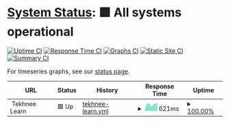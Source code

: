 # [System Status](https://status.tekhn.ee): <!--live status--> **🟩 All systems operational**

[![Uptime CI](https://github.com/koj-co/upptime/workflows/Uptime%20CI/badge.svg)](https://github.com/koj-co/upptime/actions?query=workflow%3A%22Uptime+CI%22)
[![Response Time CI](https://github.com/koj-co/upptime/workflows/Response%20Time%20CI/badge.svg)](https://github.com/koj-co/upptime/actions?query=workflow%3A%22Response+Time+CI%22)
[![Graphs CI](https://github.com/koj-co/upptime/workflows/Graphs%20CI/badge.svg)](https://github.com/koj-co/upptime/actions?query=workflow%3A%22Graphs+CI%22)
[![Static Site CI](https://github.com/koj-co/upptime/workflows/Static%20Site%20CI/badge.svg)](https://github.com/koj-co/upptime/actions?query=workflow%3A%22Static+Site+CI%22)
[![Summary CI](https://github.com/koj-co/upptime/workflows/Summary%20CI/badge.svg)](https://github.com/koj-co/upptime/actions?query=workflow%3A%22Summary+CI%22)

For timeseries graphs, see our [status page](https://status.tekhn.ee).

<!--start: status pages-->
<!-- This summary is generated by Upptime (https://github.com/upptime/upptime) -->
<!-- Do not edit this manually, your changes will be overwritten -->
<!-- prettier-ignore -->
| URL | Status | History | Response Time | Uptime |
| --- | ------ | ------- | ------------- | ------ |
| <img alt="" src="https://icons.duckduckgo.com/ip3/null.ico" height="13"> Tekhnee Learn | 🟩 Up | [tekhnee-learn.yml](https://github.com/tekhnee/status/commits/HEAD/history/tekhnee-learn.yml) | <details><summary><img alt="Response time graph" src="./graphs/tekhnee-learn/response-time-week.png" height="20"> 621ms</summary><br><a href="https://status.tekhn.ee/history/tekhnee-learn"><img alt="Response time 648" src="https://img.shields.io/endpoint?url=https%3A%2F%2Fraw.githubusercontent.com%2Ftekhnee%2Fstatus%2FHEAD%2Fapi%2Ftekhnee-learn%2Fresponse-time.json"></a><br><a href="https://status.tekhn.ee/history/tekhnee-learn"><img alt="24-hour response time 606" src="https://img.shields.io/endpoint?url=https%3A%2F%2Fraw.githubusercontent.com%2Ftekhnee%2Fstatus%2FHEAD%2Fapi%2Ftekhnee-learn%2Fresponse-time-day.json"></a><br><a href="https://status.tekhn.ee/history/tekhnee-learn"><img alt="7-day response time 621" src="https://img.shields.io/endpoint?url=https%3A%2F%2Fraw.githubusercontent.com%2Ftekhnee%2Fstatus%2FHEAD%2Fapi%2Ftekhnee-learn%2Fresponse-time-week.json"></a><br><a href="https://status.tekhn.ee/history/tekhnee-learn"><img alt="30-day response time 601" src="https://img.shields.io/endpoint?url=https%3A%2F%2Fraw.githubusercontent.com%2Ftekhnee%2Fstatus%2FHEAD%2Fapi%2Ftekhnee-learn%2Fresponse-time-month.json"></a><br><a href="https://status.tekhn.ee/history/tekhnee-learn"><img alt="1-year response time 642" src="https://img.shields.io/endpoint?url=https%3A%2F%2Fraw.githubusercontent.com%2Ftekhnee%2Fstatus%2FHEAD%2Fapi%2Ftekhnee-learn%2Fresponse-time-year.json"></a></details> | <details><summary><a href="https://status.tekhn.ee/history/tekhnee-learn">100.00%</a></summary><a href="https://status.tekhn.ee/history/tekhnee-learn"><img alt="All-time uptime 99.54%" src="https://img.shields.io/endpoint?url=https%3A%2F%2Fraw.githubusercontent.com%2Ftekhnee%2Fstatus%2FHEAD%2Fapi%2Ftekhnee-learn%2Fuptime.json"></a><br><a href="https://status.tekhn.ee/history/tekhnee-learn"><img alt="24-hour uptime 100.00%" src="https://img.shields.io/endpoint?url=https%3A%2F%2Fraw.githubusercontent.com%2Ftekhnee%2Fstatus%2FHEAD%2Fapi%2Ftekhnee-learn%2Fuptime-day.json"></a><br><a href="https://status.tekhn.ee/history/tekhnee-learn"><img alt="7-day uptime 100.00%" src="https://img.shields.io/endpoint?url=https%3A%2F%2Fraw.githubusercontent.com%2Ftekhnee%2Fstatus%2FHEAD%2Fapi%2Ftekhnee-learn%2Fuptime-week.json"></a><br><a href="https://status.tekhn.ee/history/tekhnee-learn"><img alt="30-day uptime 99.38%" src="https://img.shields.io/endpoint?url=https%3A%2F%2Fraw.githubusercontent.com%2Ftekhnee%2Fstatus%2FHEAD%2Fapi%2Ftekhnee-learn%2Fuptime-month.json"></a><br><a href="https://status.tekhn.ee/history/tekhnee-learn"><img alt="1-year uptime 98.92%" src="https://img.shields.io/endpoint?url=https%3A%2F%2Fraw.githubusercontent.com%2Ftekhnee%2Fstatus%2FHEAD%2Fapi%2Ftekhnee-learn%2Fuptime-year.json"></a></details>

<!--end: status pages-->
